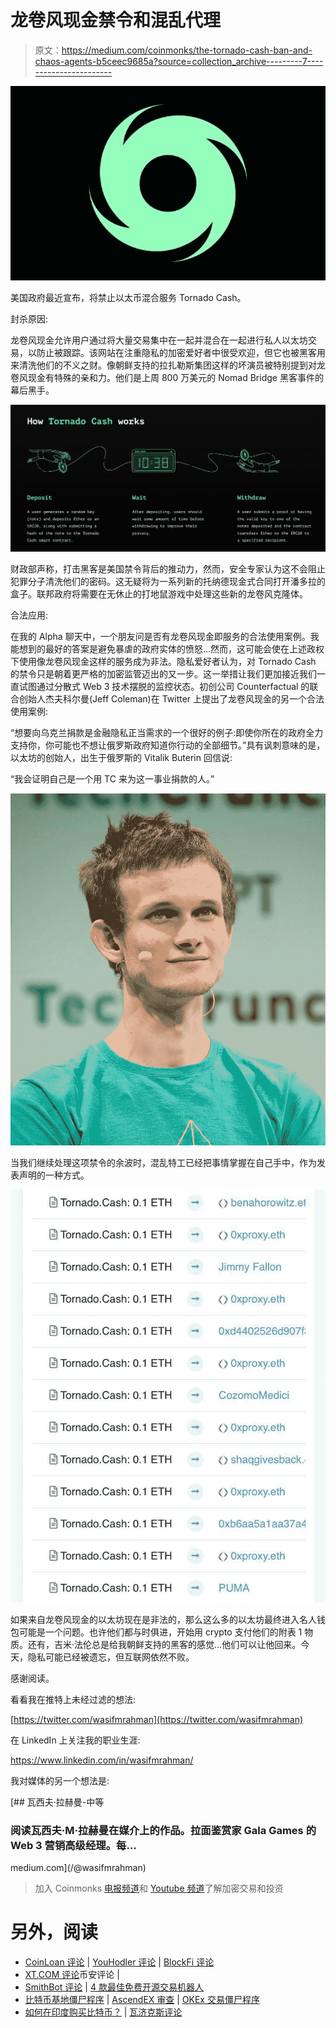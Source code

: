 # 龙卷风现金禁令和混乱代理

> 原文：<https://medium.com/coinmonks/the-tornado-cash-ban-and-chaos-agents-b5ceec9685a?source=collection_archive---------7----------------------->

![](img/191ad2bdedb6ed17a4335cdfa8443e7d.png)

美国政府最近宣布，将禁止以太币混合服务 Tornado Cash。

封杀原因:

龙卷风现金允许用户通过将大量交易集中在一起并混合在一起进行私人以太坊交易，以防止被跟踪。该网站在注重隐私的加密爱好者中很受欢迎，但它也被黑客用来清洗他们的不义之财。像朝鲜支持的拉扎勒斯集团这样的坏演员被特别提到对龙卷风现金有特殊的亲和力。他们是上周 800 万美元的 Nomad Bridge 黑客事件的幕后黑手。

![](img/659b1a6ff738084d8ea5bc9517da9878.png)

财政部声称，打击黑客是美国禁令背后的推动力，然而，安全专家认为这不会阻止犯罪分子清洗他们的密码。这无疑将为一系列新的托纳德现金式合同打开潘多拉的盒子。联邦政府将需要在无休止的打地鼠游戏中处理这些新的龙卷风克隆体。

合法应用:

在我的 Alpha 聊天中，一个朋友问是否有龙卷风现金即服务的合法使用案例。我能想到的最好的答案是避免暴虐的政府实体的愤怒…然而，这可能会使在上述政权下使用像龙卷风现金这样的服务成为非法。隐私爱好者认为，对 Tornado Cash 的禁令只是朝着更严格的加密监管迈出的又一步。这一举措让我们更加接近我们一直试图通过分散式 Web 3 技术摆脱的监控状态。初创公司 Counterfactual 的联合创始人杰夫科尔曼(Jeff Coleman)在 Twitter 上提出了龙卷风现金的另一个合法使用案例:

“想要向乌克兰捐款是金融隐私正当需求的一个很好的例子:即使你所在的政府全力支持你，你可能也不想让俄罗斯政府知道你行动的全部细节。”具有讽刺意味的是，以太坊的创始人，出生于俄罗斯的 Vitalik Buterin 回信说:

“我会证明自己是一个用 TC 来为这一事业捐款的人。”

![](img/d8e641d7eeafc4912ad1ad5852f25d97.png)

当我们继续处理这项禁令的余波时，混乱特工已经把事情掌握在自己手中，作为发表声明的一种方式。

![](img/5b7fe56fc9ed2adebbfddd628b7577b7.png)

如果来自龙卷风现金的以太坊现在是非法的，那么这么多的以太坊最终进入名人钱包可能是一个问题。也许他们都与时俱进，开始用 crypto 支付他们的附表 1 物质。还有，吉米·法伦总是给我朝鲜支持的黑客的感觉…他们可以让他回来。今天，隐私可能已经被遗忘，但互联网依然不败。

感谢阅读。

看看我在推特上未经过滤的想法:

[https://twitter.com/wasifmrahman](https://twitter.com/wasifmrahman)

在 LinkedIn 上关注我的职业生涯:

https://www.linkedin.com/in/wasifmrahman/

我对媒体的另一个想法是:

[](/@wasifmrahman) [## 瓦西夫·拉赫曼-中等

### 阅读瓦西夫·M·拉赫曼在媒介上的作品。拉面鉴赏家 Gala Games 的 Web 3 营销高级经理。每…

medium.com](/@wasifmrahman) 

> 加入 Coinmonks [电报频道](https://t.me/coincodecap)和 [Youtube 频道](https://www.youtube.com/c/coinmonks/videos)了解加密交易和投资

# 另外，阅读

*   [CoinLoan 评论](https://coincodecap.com/coinloan-review) | [YouHodler 评论](/coinmonks/youhodler-4-easy-ways-to-make-money-98969b9689f2) | [BlockFi 评论](https://coincodecap.com/blockfi-review)
*   [XT.COM 评论](https://coincodecap.com/profittradingapp-for-binance)币安评论 |
*   [SmithBot 评论](https://coincodecap.com/smithbot-review) | [4 款最佳免费开源交易机器人](https://coincodecap.com/free-open-source-trading-bots)
*   [比特币基地僵尸程序](/coinmonks/coinbase-bots-ac6359e897f3) | [AscendEX 审查](/coinmonks/ascendex-review-53e829cf75fa) | [OKEx 交易僵尸程序](/coinmonks/okex-trading-bots-234920f61e60)
*   [如何在印度购买比特币？](/coinmonks/buy-bitcoin-in-india-feb50ddfef94) | [瓦济克斯评论](/coinmonks/wazirx-review-5c811b074f5b)
